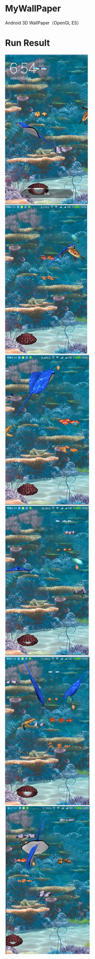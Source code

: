 # MyWallPaper
Android 3D WallPaper（OpenGL ES）

# Run Result

![1](./result/1.png)	![1](./result/2.png)	![1](./result/3.png)
![1](./result/4.png)	![1](./result/5.png)	![1](./result/6.png)